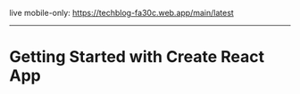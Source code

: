 live mobile-only: https://techblog-fa30c.web.app/main/latest 

-------------------------------------------------------------
# Getting Started with Create React App

